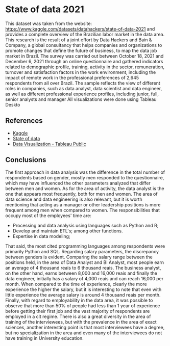 # State of data 2021

This dataset was taken from the website: https://www.kaggle.com/datasets/datahackers/state-of-data-2021 and provides a complete overview of the Brazilian labor market in the data area.
This research is the result of a joint effort by Data Hackers and Bain & Company, a global consultancy that helps companies and organizations to promote changes that define the future of business, to map the data job market in Brazil.
The survey was carried out between October 18, 2021 and December 6, 2021 through an online questionnaire and gathered indicators related to demographic profile, training, activity in the sector, remuneration, turnover and satisfaction factors in the work environment, including the impact of remote work in the professional preferences of 2,645 respondents from all over Brazil. The sample reflects the view of different roles in companies, such as data analyst, data scientist and data engineer, as well as different professional experience profiles, including junior, full, senior analysts and manager
All visualizations were done using Tableau Deskto

## References

 - [Kaggle](https://www.kaggle.com/datasets/datahackers/state-of-data-2021)
 - [State of data](https://www.stateofdata.com.br/)
 - [Data Visualization - Tableau Public](https://public.tableau.com/app/profile/thais.helena.dias/viz/stateofdatavisu/historiafinal)

## Conclusions

The first approach in data analysis was the difference in the total number of respondents based on gender, mostly men responded to the questionnaire, which may have influenced the other parameters analyzed that differ between men and women.
As for the area of ​​activity, the data analyst is the one that appears most frequently, both for men and women. The area of ​​data science and data engineering is also relevant, but it is worth mentioning that acting as a manager or other leadership positions is more frequent among men when compared to women.
The responsibilities that occupy most of the employees' time are:

- Processing and data analysis using languages such as Python and R;
- Develop and maintain ETL's; among other functions.
- Expertise in data modeling;

That said, the most cited programming languages among respondents were primarily Python and SQL.
Regarding salary parameters, the discrepancy between genders is evident. Comparing the salary range between the positions held, in the area of ​​Data Analyst and BI Analyst, most people earn an average of 4 thousand reais to 6 thousand reais. The business analyst, on the other hand, earns between 8,000 and 16,000 reais and finally the data engineer, initially has a salary of 4,000 reais and can reach 16,000 per month. When compared to the time of experience, clearly the more experience the higher the salary, but it is interesting to note that even with little experience the average salary is around 4 thousand reais per month.
Finally, with regard to employability in the data area, it was possible to observe that more than 50% of people had less than 1 year of experience before getting their first job and the vast majority of respondents are employed in a clt regime. There is also a great diversity in the area of training of the interviewees, but with the prevalence in the area of exact sciences, another interesting point is that most interviewees have a degree, but no specialization in the area and even many of the interviewees do not have training in University education.







